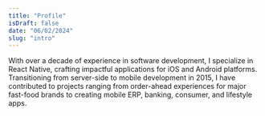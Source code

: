 ```yaml
---
title: "Profile"
isDraft: false
date: "06/02/2024"
slug: "intro"
---
```


With over a decade of experience in software development, I specialize in React
Native, crafting impactful applications for iOS and Android platforms.
Transitioning from server-side to mobile development in 2015, I have contributed
to projects ranging from order-ahead experiences for major fast-food brands to
creating mobile ERP, banking, consumer, and lifestyle apps.
